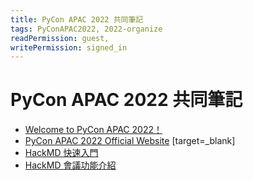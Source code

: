 ```yaml
---
title: PyCon APAC 2022 共同筆記
tags: PyConAPAC2022, 2022-organize
readPermission: guest,
writePermission: signed_in
---
```

PyCon APAC 2022 共同筆記
===

- [Welcome to PyCon APAC 2022！](/@pycontw/SyFIvuGRc)
- [PyCon APAC 2022 Official Website](https://tw.pycon.org/2022/zh-hant/) [target=_blank]
- [HackMD 快速入門](https://hackmd.io/s/BJvtP4zGX)
- [HackMD 會議功能介紹](https://hackmd.io/s/BJHWlNQMX)
